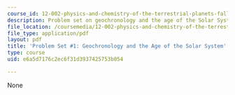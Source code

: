```yaml
---
course_id: 12-002-physics-and-chemistry-of-the-terrestrial-planets-fall-2008
description: Problem set on geochronology and the age of the Solar System.
file_location: /coursemedia/12-002-physics-and-chemistry-of-the-terrestrial-planets-fall-2008/e6a5d7176c2ec6f31d3937425753b054_MIT12_002f08_ps01.pdf
file_type: application/pdf
layout: pdf
title: 'Problem Set #1: Geochronology and the Age of the Solar System'
type: course
uid: e6a5d7176c2ec6f31d3937425753b054

---
```

None